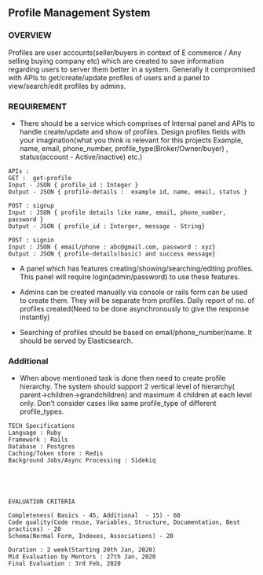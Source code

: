 ## Profile Management System
### OVERVIEW
Profiles are user accounts(seller/buyers in context of E commerce / Any selling buying company etc) which are created to save information regarding users to server them better in a system.
Generally it compromised with APIs to get/create/update profiles of users and a panel to view/search/edit profiles by admins.

### REQUIREMENT
- There should be a service which comprises of Internal panel and APIs to handle create/update and show of profiles.
Design profiles fields with your imagination(what you think is relevant for this projects Example, name, email, phone_number, profile_type(Broker/Owner/buyer) ,
status(account - Active/inactive) etc.)

```
APIs :
GET :  get-profile
Input - JSON { profile_id : Integer }
Output - JSON { profile-details :  example id, name, email, status }

POST : signup
Input : JSON { profile details like name, email, phone_number, password }
Output - JSON { profile_id : Interger, message - String}

POST : signin
Input : JSON { email/phone : abc@gmail.com, password : xyz}
Output : JSON { profile-details(basic) and success message}
```
- A panel which has features creating/showing/searching/editing profiles. This panel will require login(admin/password) to use these features.
- Admins can be created manually via console or rails form can be used to create them. They will be separate from profiles.
Daily report of no. of profiles created(Need to be done asynchronously to give the response instantly)

- Searching of profiles should be based on email/phone_number/name. It should be served by Elasticsearch.

### Additional
- When above mentioned task is done then need to create profile hierarchy. The system should support 2 vertical level of hierarchy( parent->children→grandchildren)
and maximum 4 children at each level only. Don't consider cases like same profile_type of different profile_types.
```
TECH Specifications
Language : Ruby
Framework : Rails
Database : Postgres
Caching/Token store : Redis
Background Jobs/Async Processing : Sidekiq





EVALUATION CRITERIA

Completeness( Basics - 45, Additional  - 15) - 60
Code quality(Code reuse, Variables, Structure, Documentation, Best practices) - 20
Schema(Normal Form, Indexes, Associations) - 20

Duration : 2 week(Starting 20th Jan, 2020)
Mid Evaluation by Mentors : 27th Jan, 2020
Final Evaluation : 3rd Feb, 2020
```
